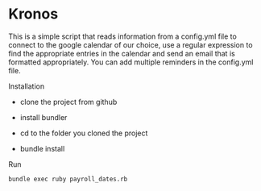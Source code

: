# Kronos
This is a simple script that reads information from a config.yml file to connect to the google calendar of our choice, use a regular expression to find the appropriate entries in the calendar and send an email that is formatted appropriately.
You can add multiple reminders in the config.yml file.

Installation

* clone the project from github

* install bundler

* cd to the folder you cloned the project

* bundle install


Run

`bundle exec ruby payroll_dates.rb`



